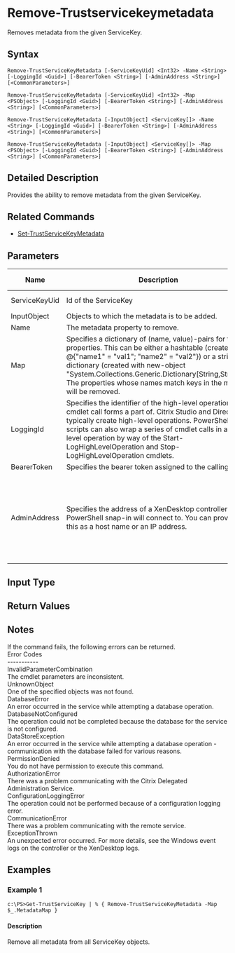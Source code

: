﻿
# Remove-Trustservicekeymetadata
Removes metadata from the given ServiceKey.
## Syntax
```
Remove-TrustServiceKeyMetadata [-ServiceKeyUid] <Int32> -Name <String> [-LoggingId <Guid>] [-BearerToken <String>] [-AdminAddress <String>] [<CommonParameters>]

Remove-TrustServiceKeyMetadata [-ServiceKeyUid] <Int32> -Map <PSObject> [-LoggingId <Guid>] [-BearerToken <String>] [-AdminAddress <String>] [<CommonParameters>]

Remove-TrustServiceKeyMetadata [-InputObject] <ServiceKey[]> -Name <String> [-LoggingId <Guid>] [-BearerToken <String>] [-AdminAddress <String>] [<CommonParameters>]

Remove-TrustServiceKeyMetadata [-InputObject] <ServiceKey[]> -Map <PSObject> [-LoggingId <Guid>] [-BearerToken <String>] [-AdminAddress <String>] [<CommonParameters>]
```
## Detailed Description
Provides the ability to remove metadata from the given ServiceKey.


## Related Commands

* [Set-TrustServiceKeyMetadata](./Set-TrustServiceKeyMetadata/)
## Parameters
| Name   | Description | Required? | Pipeline Input | Default Value |
| --- | --- | --- | --- | --- |
| ServiceKeyUid | Id of the ServiceKey | true | true (ByValue, ByPropertyName) |  |
| InputObject | Objects to which the metadata is to be added. | true | true (ByValue) |  |
| Name | The metadata property to remove. | true | false |  |
| Map | Specifies a dictionary of (name, value)-pairs for the properties. This can be either a hashtable (created with @{"name1" = "val1"; "name2" = "val2"}) or a string dictionary (created with new-object "System.Collections.Generic.Dictionary\[String,String\]"). The properties whose names match keys in the map will be removed. | true | true (ByValue) |  |
| LoggingId | Specifies the identifier of the high-level operation this cmdlet call forms a part of. Citrix Studio and Director typically create high-level operations. PowerShell scripts can also wrap a series of cmdlet calls in a high-level operation by way of the Start-LogHighLevelOperation and Stop-LogHighLevelOperation cmdlets. | false | false |  |
| BearerToken | Specifies the bearer token assigned to the calling user | false | false |  |
| AdminAddress | Specifies the address of a XenDesktop controller the PowerShell snap-in will connect to. You can provide this as a host name or an IP address. | false | false | Localhost. Once a value is provided by any cmdlet, this value becomes the default. |

## Input Type

### 

## Return Values

### 

## Notes
If the command fails, the following errors can be returned.<br>    Error Codes<br>    -----------<br>    InvalidParameterCombination<br>        The cmdlet parameters are inconsistent.<br>    UnknownObject<br>        One of the specified objects was not found.<br>    DatabaseError<br>        An error occurred in the service while attempting a database operation.<br>    DatabaseNotConfigured<br>        The operation could not be completed because the database for the service is not configured.<br>    DataStoreException<br>        An error occurred in the service while attempting a database operation - communication with the database failed for various reasons.<br>    PermissionDenied<br>        You do not have permission to execute this command.<br>    AuthorizationError<br>        There was a problem communicating with the Citrix Delegated Administration Service.<br>    ConfigurationLoggingError<br>        The operation could not be performed because of a configuration logging error.<br>    CommunicationError<br>        There was a problem communicating with the remote service.<br>    ExceptionThrown<br>        An unexpected error occurred.  For more details, see the Windows event logs on the controller or the XenDesktop logs.
## Examples

### Example 1
```
c:\PS>Get-TrustServiceKey | % { Remove-TrustServiceKeyMetadata -Map $_.MetadataMap }
```
#### Description
Remove all metadata from all ServiceKey objects.
